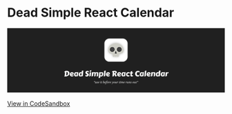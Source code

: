 # Dead Simple React Calendar

<img src="https://raw.githubusercontent.com/tscritch/dead-simple-react-calendar/main/images/header.jpg" alt="Logo">

[View in CodeSandbox](https://codesandbox.io/s/dead-simple-react-calendar-5l3fg)
